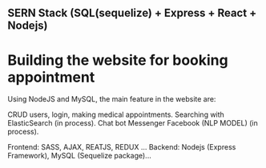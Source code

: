## SERN Stack (SQL(sequelize) + Express + React + Nodejs)

# Building the website for booking appointment

Using NodeJS and MySQL, the main feature in the website are:

CRUD users, login, making medical appointments.
Searching with ElasticSearch (in process).
Chat bot Messenger Facebook (NLP MODEL) (in process).

Frontend: SASS, AJAX, REATJS, REDUX ...
Backend: Nodejs (Express Framework), MySQL (Sequelize package)...
